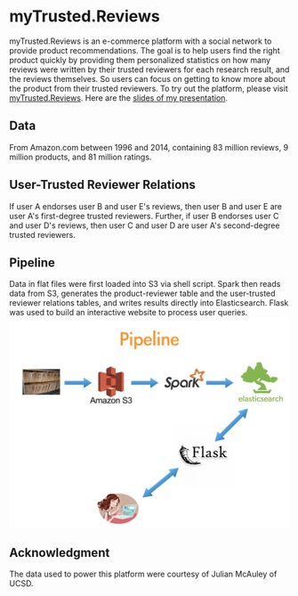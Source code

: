 # myTrusted.Reviews

myTrusted.Reviews is an e-commerce platform with a social network to provide product recommendations. The goal is to help users find the right product quickly by providing them personalized statistics on how many reviews were written by their trusted reviewers for each research result, and the reviews themselves. So users can focus on getting to know more about the product from their trusted reviewers. To try out the platform, please visit [myTrusted.Reviews](http://myTrusted.Reviews). Here are the [slides of my presentation](http://bit.ly/2g5l0rp). 

## Data
From Amazon.com between 1996 and 2014, containing 83 million reviews, 9 million products, and 81 million ratings. 

## User-Trusted Reviewer Relations
If user A endorses user B and user E's reviews, then user B and user E are user A's first-degree trusted reviewers. Further, if user B endorses user C and user D's reviews, then user C and user D are user A's second-degree trusted reviewers.

## Pipeline
Data in flat files were first loaded into S3 via shell script. Spark then reads data from S3, generates the product-reviewer table and the user-trusted reviewer relations tables, and writes results directly into Elasticsearch. Flask was used to build an interactive website to process user queries. 
![project pipeline](https://github.com/EmpiricalAnalysis/myTrusted.Reviews/blob/master/extra/pipeline.jpeg "Pipeline")


## Acknowledgment
The data used to power this platform were courtesy of Julian McAuley of UCSD. 